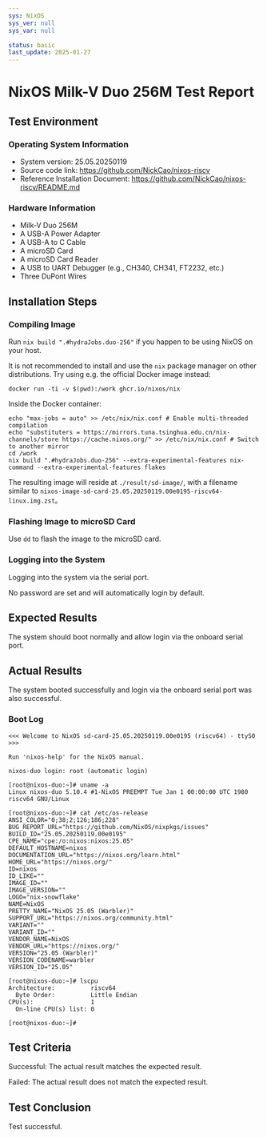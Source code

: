 ```yaml
---
sys: NixOS
sys_ver: null
sys_var: null

status: basic
last_update: 2025-01-27
---
```


# NixOS Milk-V Duo 256M Test Report

## Test Environment

### Operating System Information

- System version: 25.05.20250119
- Source code link: https://github.com/NickCao/nixos-riscv
- Reference Installation Document: https://github.com/NickCao/nixos-riscv/README.md

### Hardware Information

- Milk-V Duo 256M
- A USB-A Power Adapter
- A USB-A to C Cable
- A microSD Card
- A microSD Card Reader
- A USB to UART Debugger (e.g., CH340, CH341, FT2232, etc.)
- Three DuPont Wires

## Installation Steps

### Compiling Image

Run `nix build ".#hydraJobs.duo-256"` if you happen to be using NixOS on your host.

It is not recommended to install and use the `nix` package manager on other distributions. Try using e.g. the official Docker image instead:
```shell
docker run -ti -v $(pwd):/work ghcr.io/nixos/nix
```

Inside the Docker container:

```shell
echo "max-jobs = auto" >> /etc/nix/nix.conf # Enable multi-threaded compilation
echo "substituters = https://mirrors.tuna.tsinghua.edu.cn/nix-channels/store https://cache.nixos.org/" >> /etc/nix/nix.conf # Switch to another mirror
cd /work
nix build ".#hydraJobs.duo-256" --extra-experimental-features nix-command --extra-experimental-features flakes
```

The resulting image will reside at `./result/sd-image/`, with a filename similar to `nixos-image-sd-card-25.05.20250119.00e0195-riscv64-linux.img.zst`。

### Flashing Image to microSD Card

Use `dd` to flash the image to the microSD card.

### Logging into the System

Logging into the system via the serial port.

No password are set and will automatically login by default.

## Expected Results

The system should boot normally and allow login via the onboard serial port.

## Actual Results

The system booted successfully and login via the onboard serial port was also successful.

### Boot Log

```log
<<< Welcome to NixOS sd-card-25.05.20250119.00e0195 (riscv64) - ttyS0 >>>

Run 'nixos-help' for the NixOS manual.

nixos-duo login: root (automatic login)

[root@nixos-duo:~]# uname -a
Linux nixos-duo 5.10.4 #1-NixOS PREEMPT Tue Jan 1 00:00:00 UTC 1980 riscv64 GNU/Linux

[root@nixos-duo:~]# cat /etc/os-release 
ANSI_COLOR="0;38;2;126;186;228"
BUG_REPORT_URL="https://github.com/NixOS/nixpkgs/issues"
BUILD_ID="25.05.20250119.00e0195"
CPE_NAME="cpe:/o:nixos:nixos:25.05"
DEFAULT_HOSTNAME=nixos
DOCUMENTATION_URL="https://nixos.org/learn.html"
HOME_URL="https://nixos.org/"
ID=nixos
ID_LIKE=""
IMAGE_ID=""
IMAGE_VERSION=""
LOGO="nix-snowflake"
NAME=NixOS
PRETTY_NAME="NixOS 25.05 (Warbler)"
SUPPORT_URL="https://nixos.org/community.html"
VARIANT=""
VARIANT_ID=""
VENDOR_NAME=NixOS
VENDOR_URL="https://nixos.org/"
VERSION="25.05 (Warbler)"
VERSION_CODENAME=warbler
VERSION_ID="25.05"

[root@nixos-duo:~]# lscpu
Architecture:          riscv64
  Byte Order:          Little Endian
CPU(s):                1
  On-line CPU(s) list: 0

[root@nixos-duo:~]# 

```

## Test Criteria

Successful: The actual result matches the expected result.

Failed: The actual result does not match the expected result.

## Test Conclusion

Test successful.
